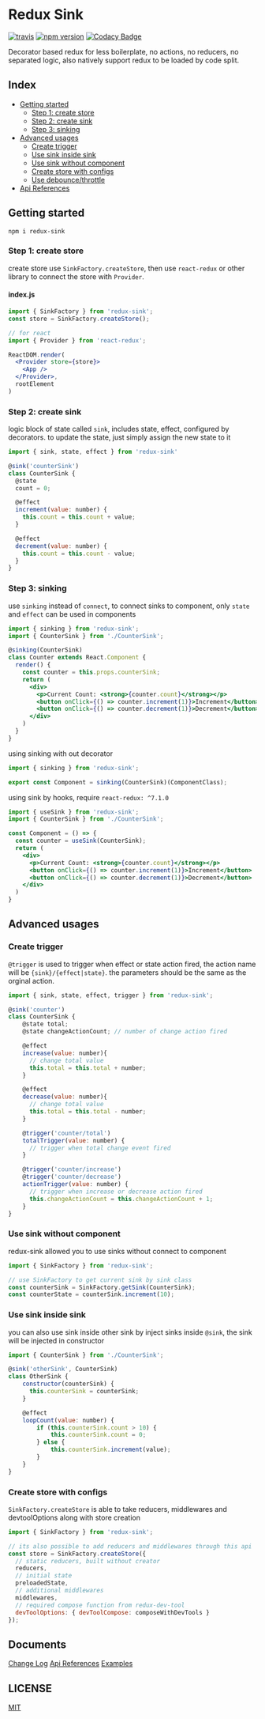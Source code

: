 # Redux Sink

[![travis](https://travis-ci.org/JiarongGu/redux-sink.svg?branch=master)](https://travis-ci.org/JiarongGu/redux-sink) [![npm version](https://badge.fury.io/js/redux-sink.svg)](https://www.npmjs.com/package/redux-sink) [![Codacy Badge](https://api.codacy.com/project/badge/Grade/ee58187b2e794033aeb4296f128fd3ee)](https://app.codacy.com/app/JiarongGu/redux-sink?utm_source=github.com&utm_medium=referral&utm_content=JiarongGu/redux-sink&utm_campaign=Badge_Grade_Dashboard)

Decorator based redux for less boilerplate, no actions, no reducers, no separated logic, also natively support redux to be loaded by code split.

## Index

* [Getting started](./#getting-started)
  * [Step 1: create store](./#step-1-create-store)
  * [Step 2: create sink](./#step-2-create-sink)
  * [Step 3: sinking](./#step-3-sinking)
* [Advanced usages](./#advanced-usages)
  * [Create trigger](./#create-trigger)
  * [Use sink inside sink](./#use-sink-inside-sink)
  * [Use sink without component](./#use-sink-without-component)
  * [Create store with configs](./#create-store-with-configs)
  * [Use debounce/throttle](./#use-debouncethrottle)
* [Api References](./#api-references)

## Getting started

`npm i redux-sink`

### Step 1: create store

create store use `SinkFactory.createStore`, then use `react-redux` or other library to connect the store with `Provider`.

#### index.js

```jsx
import { SinkFactory } from 'redux-sink';
const store = SinkFactory.createStore();

// for react
import { Provider } from 'react-redux';

ReactDOM.render(
  <Provider store={store}>
    <App />
  </Provider>,
  rootElement
)
```

### Step 2: create sink

logic block of state called `sink`, includes state, effect, configured by decorators. to update the state, just simply assign the new state to it

```javascript
import { sink, state, effect } from 'redux-sink'

@sink('counterSink')
class CounterSink {
  @state
  count = 0;

  @effect
  increment(value: number) {
    this.count = this.count + value;
  }

  @effect
  decrement(value: number) {
    this.count = this.count - value;
  }
}
```

### Step 3: sinking

use `sinking` instead of `connect`, to connect sinks to component, only `state` and `effect` can be used in components

```jsx
import { sinking } from 'redux-sink';
import { CounterSink } from './CounterSink';

@sinking(CounterSink)
class Counter extends React.Component {
  render() {
    const counter = this.props.counterSink;
    return (
      <div>
        <p>Current Count: <strong>{counter.count}</strong></p>
        <button onClick={() => counter.increment(1)}>Increment</button>
        <button onClick={() => counter.decrement(1)}>Decrement</button>
      </div>
    )
  }
}
```

using sinking with out decorator

```jsx
import { sinking } from 'redux-sink';

export const Component = sinking(CounterSink)(ComponentClass);
```

using sink by hooks, require `react-redux: ^7.1.0`

```jsx
import { useSink } from 'redux-sink';
import { CounterSink } from './CounterSink';

const Component = () => {
  const counter = useSink(CounterSink);
  return (
    <div>
      <p>Current Count: <strong>{counter.count}</strong></p>
      <button onClick={() => counter.increment(1)}>Increment</button>
      <button onClick={() => counter.decrement(1)}>Decrement</button>
    </div>
  )
}
```

## Advanced usages

### Create trigger

`@trigger` is used to trigger when effect or state action fired, the action name will be `{sink}/{effect|state}`. the parameters should be the same as the orginal action.

```javascript
import { sink, state, effect, trigger } from 'redux-sink'; 

@sink('counter')
class CounterSink {
    @state total;
    @state changeActionCount; // number of change action fired

    @effect
    increase(value: number){
      // change total value
      this.total = this.total + number;
    }

    @effect
    decrease(value: number){
      // change total value
      this.total = this.total - number;
    }

    @trigger('counter/total')
    totalTrigger(value: number) {
      // trigger when total change event fired
    }

    @trigger('counter/increase')
    @trigger('counter/decrease')
    actionTrigger(value: number) {
      // trigger when increase or decrease action fired
      this.changeActionCount = this.changeActionCount + 1;
    }
}
```

### Use sink without component

redux-sink allowed you to use sinks without connect to component

```javascript
import { SinkFactory } from 'redux-sink';

// use SinkFactory to get current sink by sink class
const counterSink = SinkFactory.getSink(CounterSink);
const counterState = counterSink.increment(10);
```

### Use sink inside sink

you can also use sink inside other sink by inject sinks inside `@sink`, the sink will be injected in constructor

```javascript
import { CounterSink } from './CounterSink';

@sink('otherSink', CounterSink)
class OtherSink { 
    constructor(counterSink) {
      this.counterSink = counterSink;
    }

    @effect
    loopCount(value: number) {
        if (this.counterSink.count > 10) {
            this.counterSink.count = 0;
        } else {
            this.counterSink.increment(value);
        }
    }
}
```

### Create store with configs

`SinkFactory.createStore` is able to take reducers, middlewares and devtoolOptions along with store creation

```javascript
import { SinkFactory } from 'redux-sink';

// its also possible to add reducers and middlewares through this api
const store = SinkFactory.createStore({
  // static reducers, built without creator
  reducers,
  // initial state
  preloadedState,
  // additional middlewares
  middlewares,
  // required compose function from redux-dev-tool
  devToolOptions: { devToolCompose: composeWithDevTools } 
});
```

## Documents
[Change Log](./docs/CHANGELOG.md)
[Api References](./docs/API.md)
[Examples](.docs/examples)

## LICENSE

[MIT](https://github.com/JiarongGu/redux-sink/tree/012489c5580040a8dc05075e7b6b618b161351e3/LICENSE.md)

